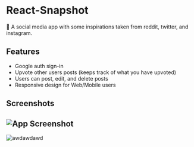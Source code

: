 
# React-Snapshot

💬 A social media app with some inspirations taken from reddit, twitter, and instagram.


## Features

- Google auth sign-in 
- Upvote other users posts (keeps track of what you have upvoted)
- Users can post, edit, and delete posts
- Responsive design for Web/Mobile users


## Screenshots

![App Screenshot](https://user-images.githubusercontent.com/85086293/162856552-23979e91-02fd-40d8-a722-a24632580285.JPG)
------------------
![awdawdawd](https://user-images.githubusercontent.com/85086293/189547705-f2ddc4ef-d78d-4d3a-a4ae-5759349687ad.JPG)




